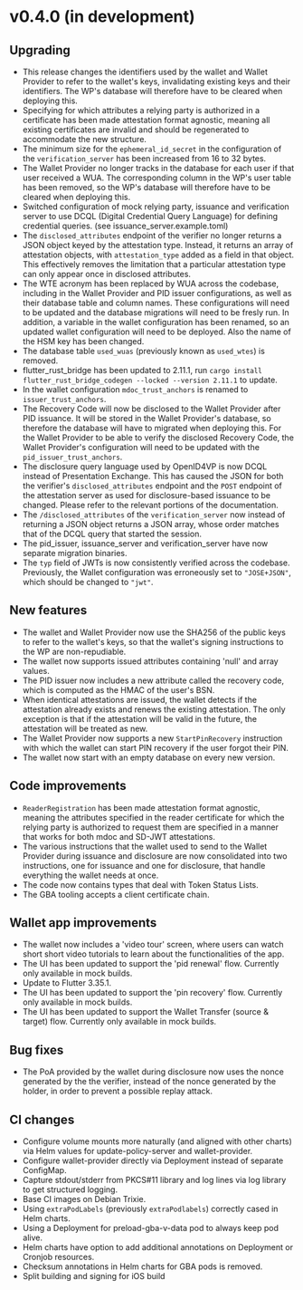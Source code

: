 # v0.4.0 (in development)

## Upgrading

- This release changes the identifiers used by the wallet and Wallet Provider to
  refer to the wallet's keys, invalidating existing keys and their identifiers.
  The WP's database will therefore have to be cleared when deploying this.
- Specifying for which attributes a relying party is authorized in a certificate
  has been made attestation format agnostic, meaning all existing certificates
  are invalid and should be regenerated to accommodate the new structure.
- The minimum size for the `ephemeral_id_secret` in the configuration of the
  `verification_server` has been increased from 16 to 32 bytes.
- The Wallet Provider no longer tracks in the database for each user if that
  user received a WUA. The corresponding column in the WP's user table has been
  removed, so the WP's database will therefore have to be cleared when deploying
  this.
- Switched configuration of mock relying party, issuance and verification server
  to use DCQL (Digital Credential Query Language) for defining credential
  queries. (see issuance_server.example.toml)
- The `disclosed_attributes` endpoint of the verifier no longer returns a JSON
  object keyed by the attestation type. Instead, it returns an array of
  attestation objects, with `attestation_type` added as a field in that object.
  This effectively removes the limitation that a particular attestation type can
  only appear once in disclosed attributes.
- The WTE acronym has been replaced by WUA across the codebase, including in the
  Wallet Provider and PID issuer configurations, as well as their database table
  and column names. These configurations will need to be updated and the
  database migrations will need to be fresly run. In addition, a variable in the
  wallet configuration has been renamed, so an updated wallet configuration will
  need to be deployed. Also the name of the HSM key has been changed.
- The database table `used_wuas` (previously known as `used_wtes`) is removed.
- flutter_rust_bridge has been updated to 2.11.1, run
  `cargo install flutter_rust_bridge_codegen --locked --version 2.11.1` to
  update.
- In the wallet configuration `mdoc_trust_anchors` is renamed to
  `issuer_trust_anchors`.
- The Recovery Code will now be disclosed to the Wallet Provider after PID
  issuance. It will be stored in the Wallet Provider's database, so therefore
  the database will have to migrated when deploying this. For the Wallet
  Provider to be able to verify the disclosed Recovery Code, the Wallet
  Provider's configuration will need to be updated with the
  `pid_issuer_trust_anchors`.
- The disclosure query language used by OpenID4VP is now DCQL instead of
  Presentation Exchange. This has caused the JSON for both the verifier's
  `disclosed_attributes` endpoint and the `POST` endpoint of the attestation
  server as used for disclosure-based issuance to be changed. Please refer to
  the relevant portions of the documentation.
- The `/disclosed_attributes` of the `verification_server` now instead of
  returning a JSON object returns a JSON array, whose order matches that of the
  DCQL query that started the session.
- The pid_issuer, issuance_server and verification_server have now separate
  migration binaries.
- The `typ` field of JWTs is now consistently verified across the codebase.
  Previously, the Wallet configuration was erroneously set to `"JOSE+JSON"`,
  which should be changed to `"jwt"`.

## New features

- The wallet and Wallet Provider now use the SHA256 of the public keys to refer
  to the wallet's keys, so that the wallet's signing instructions to the WP are
  non-repudiable.
- The wallet now supports issued attributes containing 'null' and array values.
- The PID issuer now includes a new attribute called the recovery code, which is
  computed as the HMAC of the user's BSN.
- When identical attestations are issued, the wallet detects if the attestation
  already exists and renews the existing attestation. The only exception is that
  if the attestation will be valid in the future, the attestation will be
  treated as new.
- The Wallet Provider now supports a new `StartPinRecovery` instruction with
  which the wallet can start PIN recovery if the user forgot their PIN.
- The wallet now start with an empty database on every new version.

## Code improvements

- `ReaderRegistration` has been made attestation format agnostic, meaning the
  attributes specified in the reader certificate for which the relying party is
  authorized to request them are specified in a manner that works for both mdoc
  and SD-JWT attestations.
- The various instructions that the wallet used to send to the Wallet Provider
  during issuance and disclosure are now consolidated into two instructions, one
  for issuance and one for disclosure, that handle everything the wallet needs
  at once.
- The code now contains types that deal with Token Status Lists.
- The GBA tooling accepts a client certificate chain.

## Wallet app improvements

- The wallet now includes a 'video tour' screen, where users can watch short
  short video tutorials to learn about the functionalities of the app.
- The UI has been updated to support the 'pid renewal' flow. Currently only
  available in mock builds.
- Update to Flutter 3.35.1.
- The UI has been updated to support the 'pin recovery' flow. Currently only
  available in mock builds.
- The UI has been updated to support the Wallet Transfer (source & target) flow.
  Currently only available in mock builds.

## Bug fixes

- The PoA provided by the wallet during disclosure now uses the nonce generated
  by the the verifier, instead of the nonce generated by the holder, in order to
  prevent a possible replay attack.

## CI changes

- Configure volume mounts more naturally (and aligned with other charts) via
  Helm values for update-policy-server and wallet-provider.
- Configure wallet-provider directly via Deployment instead of separate
  ConfigMap.
- Capture stdout/stderr from PKCS#11 library and log lines via log library to
  get structured logging.
- Base CI images on Debian Trixie.
- Using `extraPodLabels` (previously `extraPodlabels`) correctly cased in Helm
  charts.
- Using a Deployment for preload-gba-v-data pod to always keep pod alive.
- Helm charts have option to add additional annotations on Deployment or Cronjob
  resources.
- Checksum annotations in Helm charts for GBA pods is removed.
- Split building and signing for iOS build

